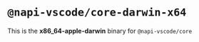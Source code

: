 # `@napi-vscode/core-darwin-x64`

This is the **x86_64-apple-darwin** binary for `@napi-vscode/core`
